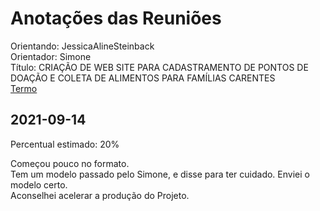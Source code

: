 # Anotações das Reuniões

Orientando: JessicaAlineSteinback  
Orientador: Simone  
Título: CRIAÇÃO DE WEB SITE PARA CADASTRAMENTO DE PONTOS DE DOAÇÃO E COLETA DE ALIMENTOS PARA FAMÍLIAS CARENTES  
[Termo](JessicaAlineSteinback_2021-08-17_Termo.pdf "Termo")  

## 2021-09-14

Percentual estimado: 20%

Começou pouco no formato.  
Tem um modelo passado pelo Simone, e disse para ter cuidado. Enviei o modelo certo.  
Aconselhei acelerar a produção do Projeto.  
